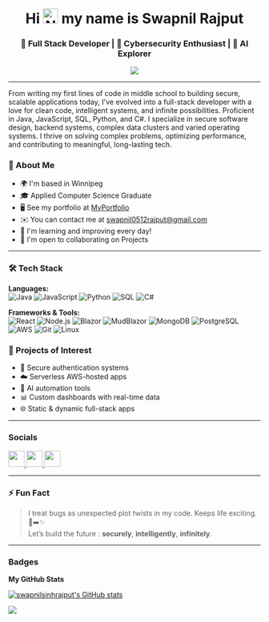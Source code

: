 <h1 align="center">
  Hi <img src="https://media.tenor.com/Ue-luzwbGqsAAAAi/panalangin-dasal.gif" alt="Namaste Emoji" width="30"/> my name is Swapnil Rajput 
</h1>


<h3 align="center">🚀 Full Stack Developer | 🔐 Cybersecurity Enthusiast | 🤖 AI Explorer</h3>

<p align="center">
  <img src="https://readme-typing-svg.herokuapp.com/?lines=Building+secure+apps+for+infinite+scale;Driven+by+code%2C+logic+and+vision;Always+learning+Always+building!&center=true&width=500&height=45">
</p>

---

From writing my first lines of code in middle school to building secure, scalable applications today, I've evolved into a full-stack developer with a love for clean code, intelligent systems, and infinite possibilities. Proficient in Java, JavaScript, SQL, Python, and C#. I specialize in secure software design, backend systems, complex data clusters and varied operating systems. I thrive on solving complex problems, optimizing performance, and contributing to meaningful, long-lasting tech.
### 🌟 About Me

* 🌍 I'm based in Winnipeg
* 🎓 Applied Computer Science Graduate
* 🖥️ See my portfolio at [MyPortfolio](http://octaners.com)
* ✉️ You can contact me at [swapnil0512rajput@gmail.com](mailto:swapnil0512rajput@gmail.com)
* 🧠 I'm learning and improving every day!
* 🤝 I'm open to collaborating on Projects

---

### 🛠️ Tech Stack

**Languages:**  
![Java](https://img.shields.io/badge/Java-orange?style=flat&logo=java) ![JavaScript](https://img.shields.io/badge/JavaScript-yellow?style=flat&logo=javascript) ![Python](https://img.shields.io/badge/Python-blue?style=flat&logo=python) ![SQL](https://img.shields.io/badge/SQL-lightgrey?style=flat&logo=mysql) ![C#](https://img.shields.io/badge/C%23-purple?style=flat&logo=csharp)

**Frameworks & Tools:**  
![React](https://img.shields.io/badge/React-20232A?style=flat&logo=react) ![Node.js](https://img.shields.io/badge/Node.js-43853D?style=flat&logo=node-dot-js) ![Blazor](https://img.shields.io/badge/Blazor-512BD4?style=flat&logo=dotnet) ![MudBlazor](https://img.shields.io/badge/MudBlazor-darkblue?style=flat&logo=blazor) ![MongoDB](https://img.shields.io/badge/MongoDB-4ea94b?style=flat&logo=mongodb) ![PostgreSQL](https://img.shields.io/badge/PostgreSQL-336791?style=flat&logo=postgresql) ![AWS](https://img.shields.io/badge/AWS-orange?style=flat&logo=amazon-aws) ![Git](https://img.shields.io/badge/Git-F05032?style=flat&logo=git) ![Linux](https://img.shields.io/badge/Linux-black?style=flat&logo=linux)

### 🧠 Projects of Interest

- 🔐 Secure authentication systems
- ☁️ Serverless AWS-hosted apps
- 🧬 AI automation tools
- 📊 Custom dashboards with real-time data
- 🌐 Static & dynamic full-stack apps

---
### Socials

<p> <a href="https://www.github.com/swapnilsinhrajput" target="_blank" rel="noreferrer"> <picture> <source media="(prefers-color-scheme: dark)" srcset="https://raw.githubusercontent.com/danielcranney/readme-generator/main/public/icons/socials/github-dark.svg" /> <source media="(prefers-color-scheme: light)" srcset="https://raw.githubusercontent.com/danielcranney/readme-generator/main/public/icons/socials/github.svg" /> <img src="https://raw.githubusercontent.com/danielcranney/readme-generator/main/public/icons/socials/github.svg" width="32" height="32" /> </picture> </a> <a href="https://www.linkedin.com/in/swapnilsinhrajput5959" target="_blank" rel="noreferrer"> <picture> <source media="(prefers-color-scheme: dark)" srcset="https://raw.githubusercontent.com/danielcranney/readme-generator/main/public/icons/socials/linkedin-dark.svg" /> <source media="(prefers-color-scheme: light)" srcset="https://raw.githubusercontent.com/danielcranney/readme-generator/main/public/icons/socials/linkedin.svg" /> <img src="https://raw.githubusercontent.com/danielcranney/readme-generator/main/public/icons/socials/linkedin.svg" width="32" height="32" /> </picture> </a> <a href="https://www.x.com/DedSecSwapnil" target="_blank" rel="noreferrer"> <picture> <source media="(prefers-color-scheme: dark)" srcset="https://raw.githubusercontent.com/danielcranney/readme-generator/main/public/icons/socials/twitter-dark.svg" /> <source media="(prefers-color-scheme: light)" srcset="https://raw.githubusercontent.com/danielcranney/readme-generator/main/public/icons/socials/twitter.svg" /> <img src="https://raw.githubusercontent.com/danielcranney/readme-generator/main/public/icons/socials/twitter.svg" width="32" height="32" /> </picture> </a></p>

---

### ⚡ Fun Fact
> I treat bugs as unexpected plot twists in my code. Keeps life exciting. 🐛➡️✨  
> Let’s build the future : **securely**, **intelligently**, **infinitely**.

---
### Badges

<b>My GitHub Stats</b>

<a href="http://www.github.com/swapnilsinhrajput"><img src="https://github-readme-stats.vercel.app/api?username=swapnilsinhrajput&show_icons=true&hide=&count_private=true&title_color=0891b2&text_color=ffffff&icon_color=0891b2&bg_color=1c1917&hide_border=true&show_icons=true" alt="swapnilsinhrajput's GitHub stats" /></a>

<a href="http://www.github.com/swapnilsinhrajput"><img src="https://github-readme-streak-stats.herokuapp.com/?user=swapnilsinhrajput&stroke=ffffff&background=1c1917&ring=0891b2&fire=0891b2&currStreakNum=ffffff&currStreakLabel=0891b2&sideNums=ffffff&sideLabels=ffffff&dates=ffffff&hide_border=true" /></a>
